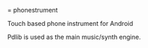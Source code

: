 = phonestrument


Touch based phone instrument for Android

Pdlib is used as the main music/synth engine.
